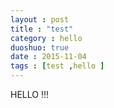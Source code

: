 ```yaml
---
layout : post
title : "test"
category : hello
duoshuo: true
date : 2015-11-04
tags : [test ,hello ]
---
```


HELLO !!! 
